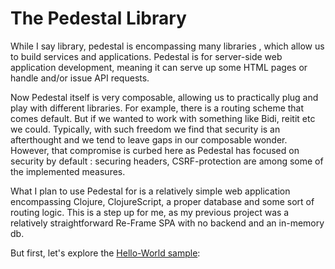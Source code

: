 # The Pedestal Library

While I say library, pedestal is encompassing many libraries , which allow us to build services and applications. Pedestal is for server-side web application development, meaning it can serve up some HTML pages or handle and/or issue API requests. 

Now Pedestal itself is very composable, allowing us to practically plug and play with different libraries. For example, there is a routing scheme that comes default. But if we wanted to work with something like Bidi, reitit etc we could. Typically, with such freedom we find that security is an afterthought and we tend to leave gaps in our composable wonder. However, that compromise is curbed here as Pedestal has focused on security by default : securing headers, CSRF-protection are among some of the implemented measures. 

What I plan to use Pedestal for is a relatively simple web application encompassing Clojure, ClojureScript, a proper database and some sort of routing logic. This is a step up for me, as my previous project was a relatively straightforward Re-Frame SPA with no backend and an in-memory db. 

But first, let's explore the [Hello-World sample](https://github.com/pedestal/pedestal/tree/master/samples/hello-world):
